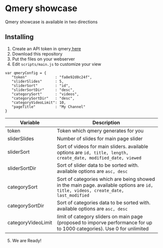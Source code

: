 # Qmery showcase
Qmery showcase is available in two directions 
## Installing

 1. Create an API token in qmery[ here](http://qmery.com/key)
 2. Download this repository
 3. Put the files on your webserver
 4. Edit `scripts/main.js` to customize your view
 
 ``` 
var qmeryConfig = {
	"token" 			: "fa8e92d0c24f",
	"sliderSlides" 		: 5,
	"sliderSort" 		: "id",
	"sliderSortDir" 	: "desc",
	"categorySort" 		: "videos",	
	"categorySortDir"	: "desc",	
	"categoryVideoLimit": 10, 
	"pageTitle"			: "My Channel"
}
```
| Variable 			| Description |
|----------			|-------------|
| token    			| Token which qmery generates for you |
| sliderSlides		| Number of slides for main page slider |
| sliderSort 		| Sort of videos for main sliders. available options are `id, title, length, create_date, modified_date, viewed`|
| sliderSortDir 	| Sort of slider data to be sorted with. available options are `asc, desc`		|
| categorySort 		| Sort of categories which are being showed in the main page. available options are `id, title, videos, create_date, last_modified`|
| categorySortDir 	| Sort of categories data to be sorted with. available options are `asc, desc`|
| categoryVideoLimit | limit of category sliders on main page (proposed to imporve performance for up to 1000 categories). Use 0 for unlimited |

 5. We are Ready!